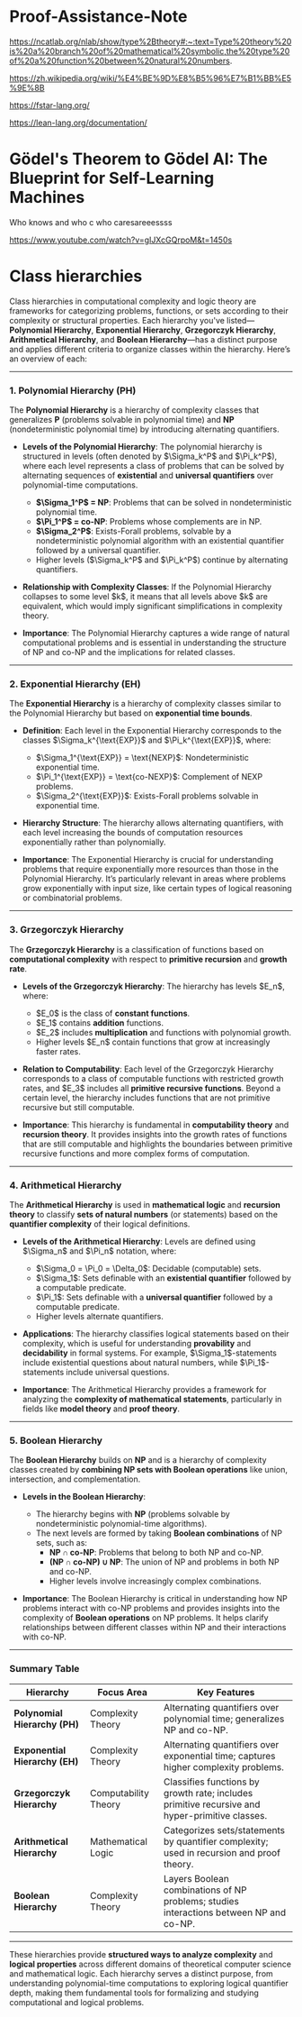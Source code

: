 # Proof-Assistance-Note


https://ncatlab.org/nlab/show/type%2Btheory#:~:text=Type%20theory%20is%20a%20branch%20of%20mathematical%20symbolic,the%20type%20of%20a%20function%20between%20natural%20numbers.

https://zh.wikipedia.org/wiki/%E4%BE%9D%E8%B5%96%E7%B1%BB%E5%9E%8B

https://fstar-lang.org/

https://lean-lang.org/documentation/


# Gödel's Theorem to Gödel AI: The Blueprint for Self-Learning Machines

Who knows and who c who caresareeessss

https://www.youtube.com/watch?v=gIJXcGQrpoM&t=1450s



# Class hierarchies 

Class hierarchies in computational complexity and logic theory are frameworks for categorizing problems, functions, or sets according to their complexity or structural properties. Each hierarchy you've listed—**Polynomial Hierarchy**, **Exponential Hierarchy**, **Grzegorczyk Hierarchy**, **Arithmetical Hierarchy**, and **Boolean Hierarchy**—has a distinct purpose and applies different criteria to organize classes within the hierarchy. Here’s an overview of each:

---

### 1. **Polynomial Hierarchy (PH)**

The **Polynomial Hierarchy** is a hierarchy of complexity classes that generalizes **P** (problems solvable in polynomial time) and **NP** (nondeterministic polynomial time) by introducing alternating quantifiers.

- **Levels of the Polynomial Hierarchy**: The polynomial hierarchy is structured in levels (often denoted by \$\Sigma_k^P\$ and \$\Pi_k^P\$), where each level represents a class of problems that can be solved by alternating sequences of **existential** and **universal quantifiers** over polynomial-time computations.
    - **\$\Sigma_1^P\$ = NP**: Problems that can be solved in nondeterministic polynomial time.
    - **\$\Pi_1^P\$ = co-NP**: Problems whose complements are in NP.
    - **\$\Sigma_2^P\$**: Exists-Forall problems, solvable by a nondeterministic polynomial algorithm with an existential quantifier followed by a universal quantifier.
    - Higher levels (\$\Sigma_k^P\$ and \$\Pi_k^P\$) continue by alternating quantifiers.

- **Relationship with Complexity Classes**: If the Polynomial Hierarchy collapses to some level \$k\$, it means that all levels above \$k\$ are equivalent, which would imply significant simplifications in complexity theory.

- **Importance**: The Polynomial Hierarchy captures a wide range of natural computational problems and is essential in understanding the structure of NP and co-NP and the implications for related classes.

---

### 2. **Exponential Hierarchy (EH)**

The **Exponential Hierarchy** is a hierarchy of complexity classes similar to the Polynomial Hierarchy but based on **exponential time bounds**.

- **Definition**: Each level in the Exponential Hierarchy corresponds to the classes \$\Sigma_k^{\text{EXP}}\$ and \$\Pi_k^{\text{EXP}}\$, where:
    - \$\Sigma_1^{\text{EXP}} = \text{NEXP}\$: Nondeterministic exponential time.
    - \$\Pi_1^{\text{EXP}} = \text{co-NEXP}\$: Complement of NEXP problems.
    - \$\Sigma_2^{\text{EXP}}\$: Exists-Forall problems solvable in exponential time.
  
- **Hierarchy Structure**: The hierarchy allows alternating quantifiers, with each level increasing the bounds of computation resources exponentially rather than polynomially.

- **Importance**: The Exponential Hierarchy is crucial for understanding problems that require exponentially more resources than those in the Polynomial Hierarchy. It’s particularly relevant in areas where problems grow exponentially with input size, like certain types of logical reasoning or combinatorial problems.

---

### 3. **Grzegorczyk Hierarchy**

The **Grzegorczyk Hierarchy** is a classification of functions based on **computational complexity** with respect to **primitive recursion** and **growth rate**.

- **Levels of the Grzegorczyk Hierarchy**: The hierarchy has levels \$E_n\$, where:
    - \$E_0\$ is the class of **constant functions**.
    - \$E_1\$ contains **addition** functions.
    - \$E_2\$ includes **multiplication** and functions with polynomial growth.
    - Higher levels \$E_n\$ contain functions that grow at increasingly faster rates.
  
- **Relation to Computability**: Each level of the Grzegorczyk Hierarchy corresponds to a class of computable functions with restricted growth rates, and \$E_3\$ includes all **primitive recursive functions**. Beyond a certain level, the hierarchy includes functions that are not primitive recursive but still computable.

- **Importance**: This hierarchy is fundamental in **computability theory** and **recursion theory**. It provides insights into the growth rates of functions that are still computable and highlights the boundaries between primitive recursive functions and more complex forms of computation.

---

### 4. **Arithmetical Hierarchy**

The **Arithmetical Hierarchy** is used in **mathematical logic** and **recursion theory** to classify **sets of natural numbers** (or statements) based on the **quantifier complexity** of their logical definitions.

- **Levels of the Arithmetical Hierarchy**: Levels are defined using \$\Sigma_n\$ and \$\Pi_n\$ notation, where:
    - \$\Sigma_0 = \Pi_0 = \Delta_0\$: Decidable (computable) sets.
    - \$\Sigma_1\$: Sets definable with an **existential quantifier** followed by a computable predicate.
    - \$\Pi_1\$: Sets definable with a **universal quantifier** followed by a computable predicate.
    - Higher levels alternate quantifiers.
  
- **Applications**: The hierarchy classifies logical statements based on their complexity, which is useful for understanding **provability** and **decidability** in formal systems. For example, \$\Sigma_1\$-statements include existential questions about natural numbers, while \$\Pi_1\$-statements include universal questions.

- **Importance**: The Arithmetical Hierarchy provides a framework for analyzing the **complexity of mathematical statements**, particularly in fields like **model theory** and **proof theory**.

---

### 5. **Boolean Hierarchy**

The **Boolean Hierarchy** builds on **NP** and is a hierarchy of complexity classes created by **combining NP sets with Boolean operations** like union, intersection, and complementation.

- **Levels in the Boolean Hierarchy**:
    - The hierarchy begins with **NP** (problems solvable by nondeterministic polynomial-time algorithms).
    - The next levels are formed by taking **Boolean combinations** of NP sets, such as:
        - **NP ∩ co-NP**: Problems that belong to both NP and co-NP.
        - **(NP ∩ co-NP) ∪ NP**: The union of NP and problems in both NP and co-NP.
        - Higher levels involve increasingly complex combinations.
  
- **Importance**: The Boolean Hierarchy is critical in understanding how NP problems interact with co-NP problems and provides insights into the complexity of **Boolean operations** on NP problems. It helps clarify relationships between different classes within NP and their interactions with co-NP.

---

### Summary Table

| Hierarchy              | Focus Area             | Key Features                                                                                  |
|------------------------|------------------------|-----------------------------------------------------------------------------------------------|
| **Polynomial Hierarchy (PH)** | Complexity Theory     | Alternating quantifiers over polynomial time; generalizes NP and co-NP.                         |
| **Exponential Hierarchy (EH)** | Complexity Theory     | Alternating quantifiers over exponential time; captures higher complexity problems.             |
| **Grzegorczyk Hierarchy**     | Computability Theory  | Classifies functions by growth rate; includes primitive recursive and hyper-primitive classes. |
| **Arithmetical Hierarchy**    | Mathematical Logic    | Categorizes sets/statements by quantifier complexity; used in recursion and proof theory.      |
| **Boolean Hierarchy**         | Complexity Theory     | Layers Boolean combinations of NP problems; studies interactions between NP and co-NP.         |

---

These hierarchies provide **structured ways to analyze complexity** and **logical properties** across different domains of theoretical computer science and mathematical logic. Each hierarchy serves a distinct purpose, from understanding polynomial-time computations to exploring logical quantifier depth, making them fundamental tools for formalizing and studying computational and logical problems.
